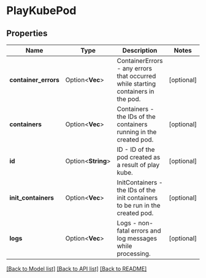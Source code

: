 # PlayKubePod

## Properties

Name | Type | Description | Notes
------------ | ------------- | ------------- | -------------
**container_errors** | Option<**Vec<String>**> | ContainerErrors - any errors that occurred while starting containers in the pod. | [optional]
**containers** | Option<**Vec<String>**> | Containers - the IDs of the containers running in the created pod. | [optional]
**id** | Option<**String**> | ID - ID of the pod created as a result of play kube. | [optional]
**init_containers** | Option<**Vec<String>**> | InitContainers - the IDs of the init containers to be run in the created pod. | [optional]
**logs** | Option<**Vec<String>**> | Logs - non-fatal errors and log messages while processing. | [optional]

[[Back to Model list]](../README.md#documentation-for-models) [[Back to API list]](../README.md#documentation-for-api-endpoints) [[Back to README]](../README.md)



